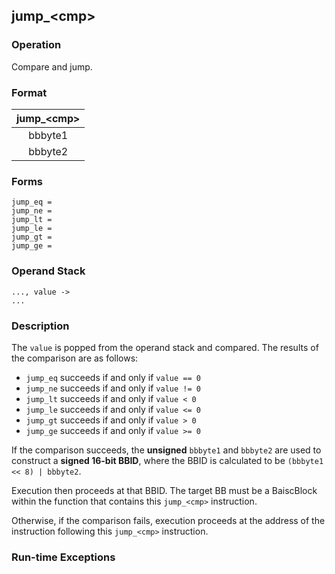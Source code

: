 ## jump_\<cmp\>

### Operation
Compare and jump.

### Format
| jump_\<cmp\> |
| :----: |
| bbbyte1 |
| bbbyte2 |

### Forms
```
jump_eq =
jump_ne =
jump_lt =
jump_le =
jump_gt =
jump_ge =
```

### Operand Stack
```
..., value ->
...
```

### Description
The `value` is popped from the operand stack and compared.
The results of the comparison are as follows:
- `jump_eq` succeeds if and only if `value == 0`
- `jump_ne` succeeds if and only if `value != 0`
- `jump_lt` succeeds if and only if `value < 0`
- `jump_le` succeeds if and only if `value <= 0`
- `jump_gt` succeeds if and only if `value > 0`
- `jump_ge` succeeds if and only if `value >= 0`

If the comparison succeeds, the **unsigned** `bbbyte1` and
`bbbyte2` are used to construct a **signed 16-bit BBID**, where
the BBID is calculated to be `(bbbyte1 << 8) | bbbyte2`.

Execution then proceeds at that BBID. The target BB
must be a BaiscBlock within the function that
contains this `jump_<cmp>` instruction.

Otherwise, if the comparison fails, execution proceeds at
the address of the instruction following this `jump_<cmp>`
instruction.

### Run-time Exceptions
